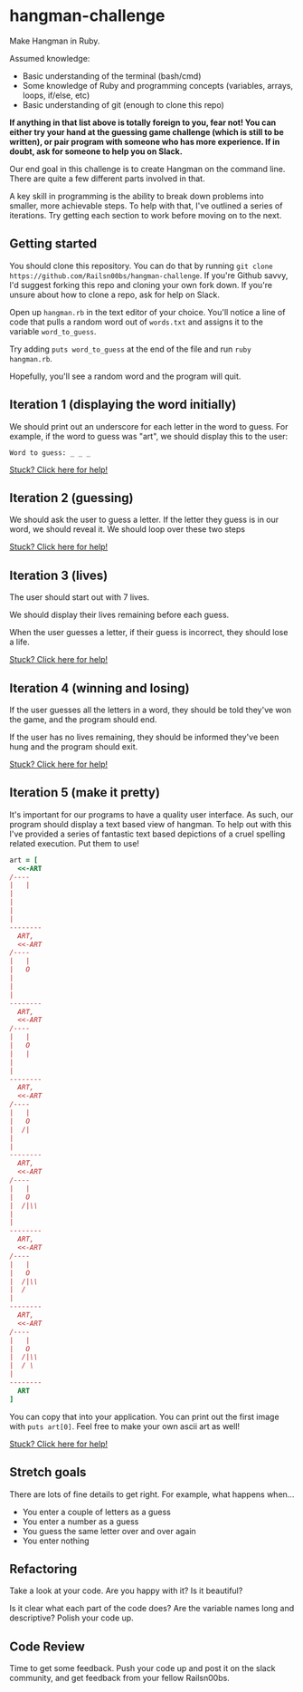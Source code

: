 # hangman-challenge
Make Hangman in Ruby.

Assumed knowledge:

  * Basic understanding of the terminal (bash/cmd)
  * Some knowledge of Ruby and programming concepts (variables, arrays, loops, if/else, etc)
  * Basic understanding of git (enough to clone this repo)

**If anything in that list above is totally foreign to you, fear not! You can either try your hand at the guessing game challenge (which is still to be written), or pair program with someone who has more experience. If in doubt, ask for someone to help you on Slack.**

Our end goal in this challenge is to create Hangman on the command line. There are quite a few different parts involved in that.

A key skill in programming is the ability to break down problems into smaller, more achievable steps. To help with that, I've outlined a series of iterations. Try getting each section to work before moving on to the next.

Getting started
------

You should clone this repository. You can do that by running `git clone https://github.com/Railsn00bs/hangman-challenge`. If you're Github savvy, I'd suggest forking this repo and cloning your own fork down. If you're unsure about how to clone a repo, ask for help on Slack.

Open up `hangman.rb` in the text editor of your choice. You'll notice a line of code that pulls a random word out of `words.txt` and assigns it to the variable `word_to_guess`.

Try adding `puts word_to_guess` at the end of the file and run `ruby hangman.rb`.

Hopefully, you'll see a random word and the program will quit.


Iteration 1 (displaying the word initially)
------

We should print out an underscore for each letter in the word to guess.  For example, if the word to guess was "art", we should display this to the user:

`Word to guess: _ _ _`

[Stuck? Click here for help!](hints.md#user-content-iteration-1-hints)

Iteration 2 (guessing)
-----

We should ask the user to guess a letter.
If the letter they guess is in our word, we should reveal it.
We should loop over these two steps

[Stuck? Click here for help!](hints.md#user-content-iteration-2-hints)

Iteration 3 (lives)
-----

The user should start out with 7 lives.

We should display their lives remaining before each guess.

When the user guesses a letter, if their guess is incorrect, they should lose a life.

[Stuck? Click here for help!](hints.md#user-content-iteration-3-hints)

Iteration 4 (winning and losing)
-----

If the user guesses all the letters in a word, they should be told they've won the game, and the program should end.

If the user has no lives remaining, they should be informed they've been hung and the program should exit.

[Stuck? Click here for help!](hints.md#user-content-iteration-4-hints)

Iteration 5 (make it pretty)
-----

It's important for our programs to have a quality user interface. As such, our program should display a text based view of hangman. To help out with this I've provided a series of fantastic text based depictions of a cruel spelling related execution. Put them to use!

```ruby
art = [
  <<-ART
/----
|   |
|
|
|
|
--------
  ART,
  <<-ART
/----
|   |
|   O
|
|
|
--------
  ART,
  <<-ART
/----
|   |
|   O
|   |
|
|
--------
  ART,
  <<-ART
/----
|   |
|   O
|  /|
|
|
--------
  ART,
  <<-ART
/----
|   |
|   O
|  /|\\
|
|
--------
  ART,
  <<-ART
/----
|   |
|   O
|  /|\\
|  /
|
--------
  ART,
  <<-ART
/----
|   |
|   O
|  /|\\
|  / \
|
--------
  ART
]
```

You can copy that into your application. You can print out the first image with `puts art[0]`. Feel free to make your own ascii art as well!

[Stuck? Click here for help!](hints.md#user-content-iteration-5-hints)

Stretch goals
----

There are lots of fine details to get right. For example, what happens when...

* You enter a couple of letters as a guess
* You enter a number as a guess
* You guess the same letter over and over again
* You enter nothing

Refactoring
----

Take a look at your code. Are you happy with it? Is it beautiful?

Is it clear what each part of the code does? Are the variable names long and descriptive? Polish your code up.


Code Review
----

Time to get some feedback. Push your code up and post it on the slack community, and get feedback from your fellow Railsn00bs.
